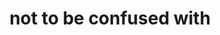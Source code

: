 ---
title: "not to be confused with"
type: hashtag
hashtag: not-to-be-confused-with
property: not-to-be-confused-with
---